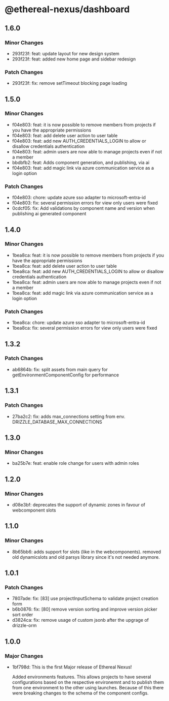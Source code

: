 # @ethereal-nexus/dashboard

## 1.6.0

### Minor Changes

- 293f23f: feat: update layout for new design system
- 293f23f: feat: added new home page and sidebar redesign

### Patch Changes

- 293f23f: fix: remove setTimeout blocking page loading

## 1.5.0

### Minor Changes

- f04e803: feat: it is now possible to remove members from projects if you have the appropriate permissions
- f04e803: feat: add delete user action to user table
- f04e803: feat: add new AUTH_CREDENTIALS_LOGIN to allow or disallow credentials authentication
- f04e803: feat: admin users are now able to manage projects even if not a member
- bbdbfb2: feat: Adds component generation, and publishing, via ai
- f04e803: feat: add magic link via azure communication service as a login option

### Patch Changes

- f04e803: chore: update azure sso adapter to microsoft-entra-id
- f04e803: fix: several permission errors for view only users were fixed
- 0cdcf05: fix: Add validations by component name and version when publishing ai generated component

## 1.4.0

### Minor Changes

- 1bea8ca: feat: it is now possible to remove members from projects if you have the appropriate permissions
- 1bea8ca: feat: add delete user action to user table
- 1bea8ca: feat: add new AUTH_CREDENTIALS_LOGIN to allow or disallow credentials authentication
- 1bea8ca: feat: admin users are now able to manage projects even if not a member
- 1bea8ca: feat: add magic link via azure communication service as a login option

### Patch Changes

- 1bea8ca: chore: update azure sso adapter to microsoft-entra-id
- 1bea8ca: fix: several permission errors for view only users were fixed

## 1.3.2

### Patch Changes

- ab6864b: fix: split assets from main query for getEnvironmentComponentConfig for performance

## 1.3.1

### Patch Changes

- 27ba2c2: fix: adds max_connections setting from env. DRIZZLE_DATABASE_MAX_CONNECTIONS

## 1.3.0

### Minor Changes

- ba25b7e: feat: enable role change for users with admin roles

## 1.2.0

### Minor Changes

- d08e3bf: deprecates the support of dynamic zones in favour of webcomponent slots

## 1.1.0

### Minor Changes

- 8b65bb6: adds support for slots (like in the webcomponents). removed old dynamicslots and old parsys library since it's not needed anymore.

## 1.0.1

### Patch Changes

- 7807ade: fix: [83] use projectInputSchema to validate project creation form
- b6b0876: fix: [80] remove version sorting and improve version picker sort order
- d3824ca: fix: remove usage of custom jsonb after the upgrage of drizzle-orm

## 1.0.0

### Major Changes

- 1bf798d: This is the first Major release of Ethereal Nexus!

  Added environments features. This allows projects to have several configurations based on the respective environemnt and to publish them from one environment to the other using launches.
  Because of this there were breaking changes to the schema of the component configs.
